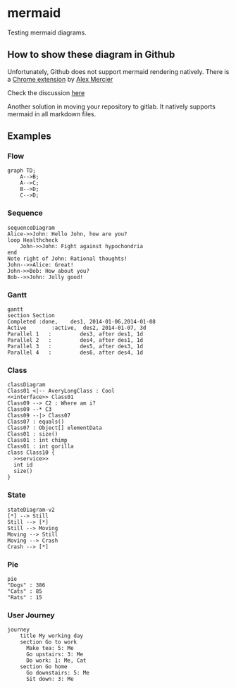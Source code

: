 # mermaid

Testing mermaid diagrams.

## How to show these diagram in Github

Unfortunately, Github does not support mermaid rendering natively. There is a [Chrome extension](https://github.com/BackMarket/github-mermaid-extension) by [Alex Mercier](https://github.com/amercier)

Check the discussion [here](https://stackoverflow.com/questions/50762662/how-to-install-mermaid-to-render-flowcharts-in-markdown)

Another solution in moving your repository to gitlab. It natively supports mermaid in all markdown files.

## Examples

### Flow

```mermaid
graph TD;
    A-->B;
    A-->C;
    B-->D;
    C-->D;
```

### Sequence

```mermaid
sequenceDiagram
Alice->>John: Hello John, how are you?
loop Healthcheck
    John->>John: Fight against hypochondria
end
Note right of John: Rational thoughts!
John-->>Alice: Great!
John->>Bob: How about you?
Bob-->>John: Jolly good!
```


### Gantt

```mermaid
gantt
section Section
Completed :done,    des1, 2014-01-06,2014-01-08
Active        :active,  des2, 2014-01-07, 3d
Parallel 1   :         des3, after des1, 1d
Parallel 2   :         des4, after des1, 1d
Parallel 3   :         des5, after des3, 1d
Parallel 4   :         des6, after des4, 1d
```


### Class

```mermaid
classDiagram
Class01 <|-- AveryLongClass : Cool
<<interface>> Class01
Class09 --> C2 : Where am i?
Class09 --* C3
Class09 --|> Class07
Class07 : equals()
Class07 : Object[] elementData
Class01 : size()
Class01 : int chimp
Class01 : int gorilla
class Class10 {
  >>service>>
  int id
  size()
}
```


### State

```mermaid
stateDiagram-v2
[*] --> Still
Still --> [*]
Still --> Moving
Moving --> Still
Moving --> Crash
Crash --> [*]
```


### Pie

```mermaid
pie
"Dogs" : 386
"Cats" : 85
"Rats" : 15
```


### User Journey

```mermaid
journey
    title My working day
    section Go to work
      Make tea: 5: Me
      Go upstairs: 3: Me
      Do work: 1: Me, Cat
    section Go home
      Go downstairs: 5: Me
      Sit down: 3: Me
```
